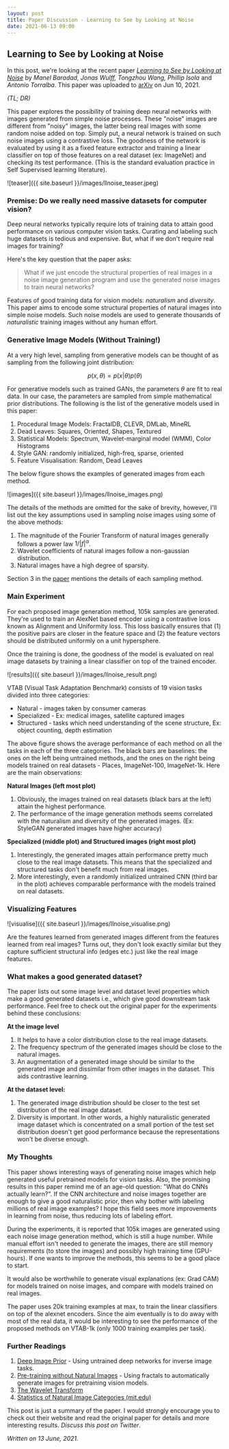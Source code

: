 ```yaml
---
layout: post
title: Paper Discussion - Learning to See by Looking at Noise
date: 2021-06-13 09:00
---
```

## Learning to See by Looking at Noise

In this post, we're looking at the recent paper *[Learning to See by Looking at Noise](https://mbaradad.github.io/learning_with_noise/)* by *Manel Baradad, Jonas Wulff, Tongzhou Wang, Phillip Isola* and *Antonio Torralba*. This paper was uploaded to [arXiv](https://arxiv.org/abs/2106.05963) on Jun 10, 2021.

*(TL; DR)*

This paper explores the possibility of training deep neural networks with images generated from simple noise processes. These "noise" images are different from "noisy" images, the latter being real images with some random noise added on top. Simply put, a neural network is trained on such noise images using a contrastive loss. The goodness of the network is evaluated by using it as a fixed feature extractor and training a linear classifier on top of those features on a real dataset (ex: ImageNet) and checking its test performance. (This is the standard evaluation practice in Self Supervised learning literature). 

 ![teaser]({{ site.baseurl }}/images/llnoise_teaser.jpeg)

### Premise: Do we really need massive datasets for computer vision?
Deep neural networks typically require lots of training data to attain good performance on various computer vision tasks. Curating and labeling such huge datasets is tedious and expensive. But, what if we don't require real images for training? 

Here's the key question that the paper asks:

> What if we just encode the structural properties of real images in a noise image generation program and use the generated noise images to train neural networks?

Features of good training data for vision models: *naturalism* and *diversity*. This paper aims to encode some structural properties of natural images into simple noise models. Such noise models are used to generate thousands of *naturalistic* training images without any human effort. 

### Generative Image Models (Without Training!)
At a very high level, sampling from generative models can be thought of as sampling from the following joint distribution:  

$$ p(x, \theta) = p(x|\theta) p(\theta) $$ 

For generative models such as trained GANs, the parameters $\theta$ are fit to real data. In our case, the parameters are sampled from simple mathematical prior distributions. The following is the list of the generative models used in this paper:

 1. Procedural Image Models: FractalDB, CLEVR, DMLab, MineRL
 2. Dead Leaves: Squares, Oriented, Shapes, Textured
 3. Statistical Models: Spectrum, Wavelet-marginal model (WMM), Color Histograms
 4. Style GAN: randomly initialized, high-freq, sparse, oriented
 5. Feature Visualisation: Random, Dead Leaves

The below figure shows the examples of generated images from each method.

 ![images]({{ site.baseurl }}/images/llnoise_images.png)

The details of the methods are omitted for the sake of brevity, however, I'll list out the key assumptions used in sampling noise images using some of the above methods:

 1. The magnitude of the Fourier Transform of natural images generally follows a power law $1/|f|^\alpha$.
 2. Wavelet coefficients of natural images follow a non-gaussian distribution. 
 3. Natural images have a high degree of sparsity.

Section 3 in the [paper](https://arxiv.org/pdf/2106.05963.pdf) mentions the details of each sampling method.
### Main Experiment
For each proposed image generation method, 105k samples are generated. They're used to train an AlexNet based encoder using a contrastive loss known as Alignment and Uniformity loss. This loss basically ensures that (1) the positive pairs are closer in the feature space and (2) the feature vectors should be distributed uniformly on a unit hypersphere. 

Once the training is done, the goodness of the model is evaluated on real image datasets by training a linear classifier on top of the trained encoder.

![results]({{ site.baseurl }}/images/llnoise_result.png)

VTAB (Visual Task Adaptation Benchmark) consists of 19 vision tasks divided into three categories: 

 - Natural - images taken by consumer cameras
 - Specialized  - Ex: medical images, satellite captured images
 - Structured - tasks which need understanding of the scene structure, Ex: object counting, depth estimation

The above figure shows the average performance of each method on all the tasks in each of the three categories. The black bars are baselines: the ones on the left being untrained methods, and the ones on the right being models trained on real datasets - Places, ImageNet-100, ImageNet-1k. Here are the main observations:

**Natural Images (left most plot)**
 1. Obviously, the images trained on real datasets (black bars at the left) attain the highest performance.
 2. The performance of the image generation methods seems correlated with the naturalism and diversity of the generated images. (Ex: StyleGAN generated images have higher accuracy)

**Specialized (middle plot) and Structured images (right most plot)**

 1. Interestingly, the generated images attain performance pretty much close to the real image datasets. This means that the specialized and structured tasks don't benefit much from real images. 
 2. More interestingly, even a randomly initialized untrained CNN (third bar in the plot) achieves comparable performance with the models trained on real datasets. 

### Visualizing Features 

![visualise]({{ site.baseurl }}/images/llnoise_visualise.png)

Are the features learned from generated images different from the features learned from real images? 
Turns out, they don't look exactly similar but they capture sufficient structural info (edges etc.) just like the real image features. 

### What makes a good generated dataset?
The paper lists out some image level and dataset level properties which make a good generated datasets i.e., which give good downstream task performance. Feel free to check out the original paper for the experiments behind these conclusions:

**At the image level**
 1. It helps to have a color distribution close to the real image datasets.
 2. The frequency spectrum of the generated images should be close to the natural images.
 3. An augmentation of a generated image should be similar to the generated image and dissimilar from other images in the dataset. This aids contrastive learning. 

**At the dataset level:**

 1. The generated image distribution should be closer to the test set distribution of the real image dataset.
 2. Diversity is important. In other words, a highly naturalistic generated image dataset which is concentrated on a small portion of the test set distribution doesn't get good performance because the representations won't be diverse enough. 

### My Thoughts
This paper shows interesting ways of generating noise images which help generated useful pretrained models for vision tasks. Also, the promising results in this paper remind me of an age-old question: "What do CNNs actually learn?". If the CNN architecture and noise images together are enough to give a good naturalistic prior, then why bother with labeling millions of real image examples? I hope this field sees more improvements in learning from noise, thus reducing lots of labeling effort.

During the experiments, it is reported that 105k images are generated using each noise image generation method, which is still a huge number. While manual effort isn't needed to generate the images, there are still memory requirements (to store the images) and possibly high training time (GPU-hours). If one wants to improve the methods, this seems to be a good  place to start.

It would also be worthwhile to generate visual explanations (ex: Grad CAM) for models trained on noise images, and compare with models trained on real images. 

The paper uses 20k training examples at max, to train the linear classifiers on top of the alexnet encoders. Since the aim eventually is to do away with most of the real data, it would be interesting to see the performance of the proposed methods on VTAB-1k (only 1000 training examples per task).

### Further Readings
1. [Deep Image Prior](https://dmitryulyanov.github.io/deep_image_prior) - Using untrained deep networks for inverse image tasks.
2. [ Pre-training without Natural Images](https://arxiv.org/abs/2101.08515) - Using fractals to automatically generate images for pretraining vision models.
3. [The Wavelet Transform](https://towardsdatascience.com/the-wavelet-transform-e9cfa85d7b34)
4. [Statistics of Natural Image Categories (mit.edu)](http://web.mit.edu/torralba/www/ne3302.pdf)

This post is just a summary of the paper. I would strongly encourage you to check out their website and read the original paper for details and more interesting results. *Discuss this post on Twitter*.

*Written on 13 June, 2021.*
